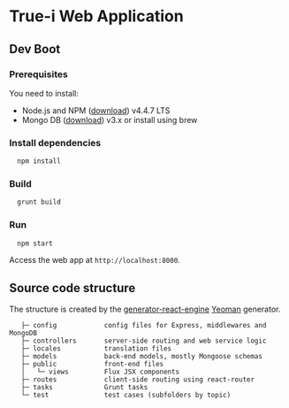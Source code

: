 True-i Web Application
======================

## Dev Boot

### Prerequisites

You need to install:
- Node.js and NPM ([download](https://nodejs.org/dist/v4.4.7/node-v4.4.7.pkg)) v4.4.7 LTS
- Mongo DB ([download](https://www.mongodb.org/downloads#production)) v3.x or install using brew

### Install dependencies
```sh
  npm install
```

### Build
```sh
  grunt build
```

### Run
```sh
  npm start
```
Access the web app at `http://localhost:8000`.

## Source code structure

The structure is created by the [generator-react-engine](https://www.npmjs.com/package/generator-react-engine) [Yeoman](http://yeoman.io/) generator.

```
   ├─ config            config files for Express, middlewares and MongoDB
   ├─ controllers       server-side routing and web service logic
   ├─ locales           translation files
   ├─ models            back-end models, mostly Mongoose schemas
   ├─ public            front-end files
   │   └─ views         Flux JSX components
   ├─ routes            client-side routing using react-router
   ├─ tasks             Grunt tasks
   └─ test              test cases (subfolders by topic)
```
